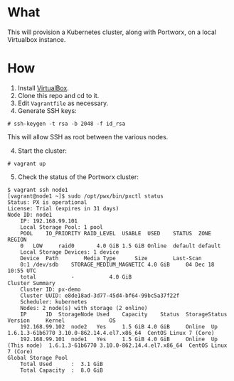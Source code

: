 # What

This will provision a Kubernetes cluster, along with Portworx, on a local Virtualbox instance.

# How

1. Install [VirtualBox](https://www.virtualbox.org/wiki/Downloads).
2. Clone this repo and cd to it.
3. Edit `Vagrantfile` as necessary.
3. Generate SSH keys:
```
# ssh-keygen -t rsa -b 2048 -f id_rsa
```
This will allow SSH as root between the various nodes.

4. Start the cluster:
```
# vagrant up
```
5. Check the status of the Portworx cluster:
```
$ vagrant ssh node1
[vagrant@node1 ~]$ sudo /opt/pwx/bin/pxctl status
Status: PX is operational
License: Trial (expires in 31 days)
Node ID: node1
	IP: 192.168.99.101
 	Local Storage Pool: 1 pool
	POOL	IO_PRIORITY	RAID_LEVEL	USABLE	USED	STATUS	ZONE	REGION
	0	LOW		raid0		4.0 GiB	1.5 GiB	Online	default	default
	Local Storage Devices: 1 device
	Device	Path		Media Type		Size		Last-Scan
	0:1	/dev/sdb	STORAGE_MEDIUM_MAGNETIC	4.0 GiB		04 Dec 18 10:55 UTC
	total			-			4.0 GiB
Cluster Summary
	Cluster ID: px-demo
	Cluster UUID: e8de18ad-3d77-45d4-bf64-99bc5a37f22f
	Scheduler: kubernetes
	Nodes: 2 node(s) with storage (2 online)
	IP		ID	StorageNode	Used	Capacity	Status	StorageStatus	Version		Kernel				OS
	192.168.99.102	node2	Yes		1.5 GiB	4.0 GiB		Online	Up		1.6.1.3-61b6770	3.10.0-862.14.4.el7.x86_64	CentOS Linux 7 (Core)
	192.168.99.101	node1	Yes		1.5 GiB	4.0 GiB		Online	Up (This node)	1.6.1.3-61b6770	3.10.0-862.14.4.el7.x86_64	CentOS Linux 7 (Core)
Global Storage Pool
	Total Used    	:  3.1 GiB
	Total Capacity	:  8.0 GiB
```
